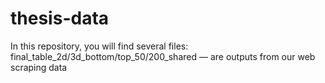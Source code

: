 # thesis-data
In this repository, you will find several files: final_table_2d/3d_bottom/top_50/200_shared — are outputs from our web scraping data

